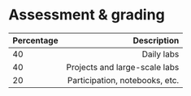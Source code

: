 # Assessment & grading
Percentage | Description
:-|-:
40 | Daily labs
40 | Projects and large-scale labs
20 | Participation, notebooks, etc.

